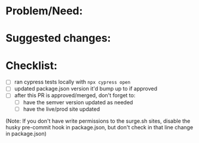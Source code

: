 # Problem/Need:

<!-- issue # or problem description or why something should be fixed/added -->

# Suggested changes:

<!-- to make it easier to review, here's a general summary of what I did to fix it or improve it: -->

# Checklist:

- [ ] ran cypress tests locally with `npx cypress open`
- [ ] updated package.json version it'd bump up to if approved
- [ ] after this PR is approved/merged, don't forget to:
  - [ ] have the semver version updated as needed
  - [ ] have the live/prod site updated

(Note: If you don't have write permissions to the surge.sh sites, disable the husky pre-commit hook in package.json, but don't check in that line change in package.json)
